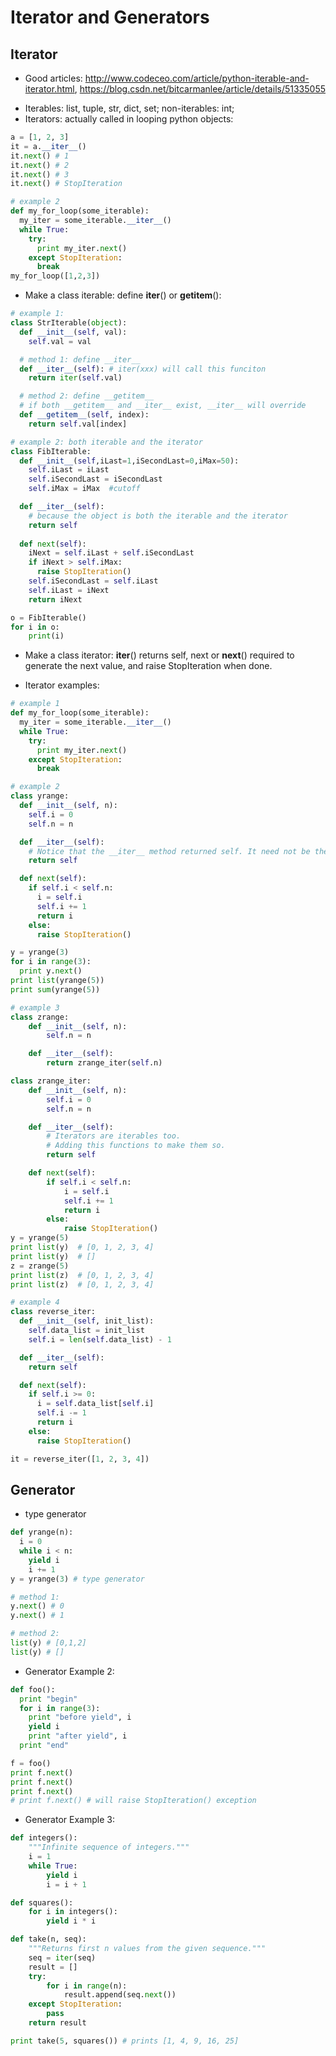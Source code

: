 # Iterator and Generators

## Iterator
- Good articles: http://www.codeceo.com/article/python-iterable-and-iterator.html, https://blog.csdn.net/bitcarmanlee/article/details/51335055
* Iterables: list, tuple, str, dict, set; non-iterables: int;
* Iterators: actually called in looping python objects:
```python
a = [1, 2, 3]
it = a.__iter__()
it.next() # 1
it.next() # 2
it.next() # 3
it.next() # StopIteration

# example 2
def my_for_loop(some_iterable):
  my_iter = some_iterable.__iter__()
  while True:
    try:
      print my_iter.next()
    except StopIteration:
      break
my_for_loop([1,2,3])
```
  * Make a class iterable: define __iter__() or __getitem__():
```python
# example 1:
class StrIterable(object):
  def __init__(self, val):
    self.val = val

  # method 1: define __iter__
  def __iter__(self): # iter(xxx) will call this funciton
    return iter(self.val)

  # method 2: define __getitem__
  # if both __getitem__ and __iter__ exist, __iter__ will override
  def __getitem__(self, index):
    return self.val[index]
```
```python
# example 2: both iterable and the iterator
class FibIterable:
  def __init__(self,iLast=1,iSecondLast=0,iMax=50):
    self.iLast = iLast 
    self.iSecondLast = iSecondLast
    self.iMax = iMax  #cutoff

  def __iter__(self):
    # because the object is both the iterable and the iterator
    return self
 
  def next(self):
    iNext = self.iLast + self.iSecondLast
    if iNext > self.iMax:
      raise StopIteration()
    self.iSecondLast = self.iLast
    self.iLast = iNext
    return iNext

o = FibIterable()
for i in o:
    print(i)
```
 * Make a class iterator: __iter__() returns self, next or __next__() required to generate the next value, and raise StopIteration when done.
 - Iterator examples:
```python
# example 1
def my_for_loop(some_iterable):
  my_iter = some_iterable.__iter__()
  while True:
    try:
      print my_iter.next()
    except StopIteration:
      break
```
```python
# example 2
class yrange:
  def __init__(self, n):
    self.i = 0
    self.n = n

  def __iter__(self):
    # Notice that the __iter__ method returned self. It need not be the case always.
    return self

  def next(self):
    if self.i < self.n:
      i = self.i
      self.i += 1
      return i
    else:
      raise StopIteration()

y = yrange(3)
for i in range(3):
  print y.next()
print list(yrange(5))
print sum(yrange(5))

# example 3
class zrange:
    def __init__(self, n):
        self.n = n

    def __iter__(self):
        return zrange_iter(self.n)

class zrange_iter:
    def __init__(self, n):
        self.i = 0
        self.n = n

    def __iter__(self):
        # Iterators are iterables too.
        # Adding this functions to make them so.
        return self

    def next(self):
        if self.i < self.n:
            i = self.i
            self.i += 1
            return i
        else:
            raise StopIteration()
y = yrange(5)
print list(y)  # [0, 1, 2, 3, 4]
print list(y)  # []
z = zrange(5)
print list(z)  # [0, 1, 2, 3, 4]
print list(z)  # [0, 1, 2, 3, 4]

# example 4
class reverse_iter:
  def __init__(self, init_list):
    self.data_list = init_list
    self.i = len(self.data_list) - 1

  def __iter__(self):
    return self

  def next(self):
    if self.i >= 0:
      i = self.data_list[self.i]
      self.i -= 1
      return i
    else:
      raise StopIteration()

it = reverse_iter([1, 2, 3, 4])
```

## Generator
- type generator
```python
def yrange(n):
  i = 0
  while i < n:
    yield i
    i += 1
y = yrange(3) # type generator

# method 1:
y.next() # 0
y.next() # 1

# method 2:
list(y) # [0,1,2]
list(y) # []
```
- Generator Example 2:
```python
def foo():
  print "begin"
  for i in range(3):
    print "before yield", i
    yield i
    print "after yield", i
  print "end"

f = foo()
print f.next()
print f.next()
print f.next()
# print f.next() # will raise StopIteration() exception
```
- Generator Example 3:
```python
def integers():
    """Infinite sequence of integers."""
    i = 1
    while True:
        yield i
        i = i + 1

def squares():
    for i in integers():
        yield i * i

def take(n, seq):
    """Returns first n values from the given sequence."""
    seq = iter(seq)
    result = []
    try:
        for i in range(n):
            result.append(seq.next())
    except StopIteration:
        pass
    return result

print take(5, squares()) # prints [1, 4, 9, 16, 25]
```